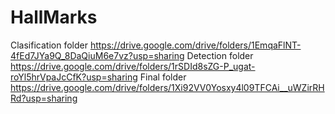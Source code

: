 # HallMarks

Clasification folder https://drive.google.com/drive/folders/1EmqaFlNT-4fEd7JYa9Q_8DaQiuM6e7vz?usp=sharing
Detection folder https://drive.google.com/drive/folders/1rSDId8sZG-P_ugat-roYl5hrVpaJcCfK?usp=sharing
Final folder https://drive.google.com/drive/folders/1Xi92VV0Yosxy4l09TFCAi__uWZirRHRd?usp=sharing
